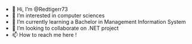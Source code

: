 - 👋 Hi, I’m @Redtigerr73
- 👀 I’m interested in computer sciences
- 🌱 I’m currently learning a Bachelor in Management Information System
- 💞️ I’m looking to collaborate on .NET project
- 📫 How to reach me here !

